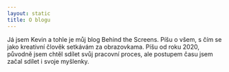 ```yaml
---
layout: static
title: O blogu
---
```


Já jsem Kevin a tohle je můj blog Behind the Screens. Píšu o všem, s čím se jako kreativní člověk setkávám za obrazovkama.
Píšu od roku 2020, původně jsem chtěl sdílet svůj pracovní proces, ale postupem času jsem začal sdílet i svoje myšlenky.
